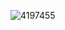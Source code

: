 
![4197455](https://user-images.githubusercontent.com/77247307/114931071-fa2f9180-9df2-11eb-954d-c7b7276473f8.jpg)

